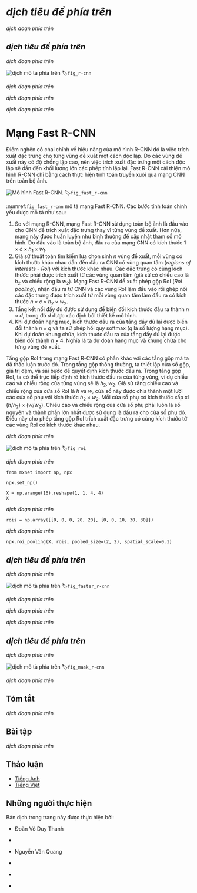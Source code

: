 <!-- ===================== Bắt đầu dịch Phần 1 ==================== -->
<!-- ========================================= REVISE PHẦN 1 - BẮT ĐẦU =================================== -->

<!--
# Region-based CNNs (R-CNNs)
-->

# *dịch tiêu đề phía trên*


<!--
Region-based convolutional neural networks or regions with CNN features (R-CNNs) are a pioneering approach that applies deep models to object detection :cite:`Girshick.Donahue.Darrell.ea.2014`.
In this section, we will discuss R-CNNs and a series of improvements made to them: Fast R-CNN :cite:`Girshick.2015`, 
Faster R-CNN :cite:`Ren.He.Girshick.ea.2015`, and Mask R-CNN :cite:`He.Gkioxari.Dollar.ea.2017`.
Due to space limitations, we will confine our discussion to the designs of these models.
-->

*dịch đoạn phía trên*


<!--
## R-CNNs
-->

## *dịch tiêu đề phía trên*


<!--
R-CNN models first select several proposed regions from an image (for example, anchor boxes are one type of selection method) and then label their categories and bounding boxes (e.g., offsets).
Then, they use a CNN to perform forward computation to extract features from each proposed area.
Afterwards, we use the features of each proposed region to predict their categories and bounding boxes.
:numref:`fig_r-cnn` shows an R-CNN model.
-->

*dịch đoạn phía trên*


<!--
![R-CNN model.](../img/r-cnn.svg)
-->

![*dịch mô tả phía trên*](../img/r-cnn.svg)
:label:`fig_r-cnn`


<!--
Specifically, R-CNNs are composed of four main parts:
-->

*dịch đoạn phía trên*


<!--
1. Selective search is performed on the input image to select multiple high-quality proposed regions :cite:`Uijlings.Van-De-Sande.Gevers.ea.2013`.
These proposed regions are generally selected on multiple scales and have different shapes and sizes.
The category and ground-truth bounding box of each proposed region is labeled.
2. A pre-trained CNN is selected and placed, in truncated form, before the output layer.
It transforms each proposed region into the input dimensions required by the network and uses forward computation to output the features extracted from the proposed regions.
3. The features and labeled category of each proposed region are combined as an example to train multiple support vector machines for object classification.
Here, each support vector machine is used to determine whether an example belongs to a certain category.
4. The features and labeled bounding box of each proposed region are combined as an example to train a linear regression model for ground-truth bounding box prediction.
-->

*dịch đoạn phía trên*


<!--
Although R-CNN models use pre-trained CNNs to effectively extract image features, the main downside is the slow speed.
As you can imagine, we can select thousands of proposed regions from a single image, requiring thousands of forward computations from the CNN to perform object detection.
This massive computing load means that R-CNNs are not widely used in actual applications.
-->

*dịch đoạn phía trên*

<!-- ===================== Kết thúc dịch Phần 1 ===================== -->

<!-- ===================== Bắt đầu dịch Phần 2 ===================== -->

<!--
## Fast R-CNN
-->

# Mạng Fast R-CNN


<!--
The main performance bottleneck of an R-CNN model is the need to independently extract features for each proposed region.
As these regions have a high degree of overlap, independent feature extraction results in a high volume of repetitive computations.
Fast R-CNN improves on the R-CNN by only performing CNN forward computation on the image as a whole.
-->

Điểm nghẽn cổ chai chính về hiệu năng của mô hình R-CNN đó là việc trích xuất đặc trưng cho từng vùng đề xuất một cách độc lập.
Do các vùng đề xuất này có độ chồng lặp cao, nên việc trích xuất đặc trưng một cách độc lập sẽ dẫn đến khối lượng lớn các phép tính lặp lại.
Fast R-CNN cải thiện mô hình R-CNN chỉ bằng cách thực hiện tính toán truyền xuôi qua mạng CNN trên toàn bộ ảnh.


<!--
![Fast R-CNN model.](../img/fast-rcnn.svg)
-->

![Mô hình Fast R-CNN.](../img/fast-rcnn.svg)
:label:`fig_fast_r-cnn`


<!--
:numref:`fig_fast_r-cnn` shows a Fast R-CNN model.
It is primary computation steps are described below:
-->

:numref:`fig_fast_r-cnn` mô tả mạng Fast R-CNN.
Các bước tính toán chính yếu được mô tả như sau:


<!--
1. Compared to an R-CNN model, a Fast R-CNN model uses the entire image as the CNN input for feature extraction, rather than each proposed region.
Moreover, this network is generally trained to update the model parameters.
As the input is an entire image, the CNN output shape is $1 \times c \times h_1 \times w_1$.
2. Assuming selective search generates $n$ proposed regions, their different shapes indicate regions of interests (RoIs) of different shapes on the CNN output.
Features of the same shapes must be extracted from these RoIs (here we assume that the height is $h_2$ and the width is $w_2$).
Fast R-CNN introduces RoI pooling, which uses the CNN output and RoIs as input to output a concatenation 
of the features extracted from each proposed region with the shape $n \times c \times h_2 \times w_2$.
3. A fully connected layer is used to transform the output shape to $n \times d$, where $d$ is determined by the model design.
4. During category prediction, the shape of the fully connected layer output is again transformed to $n \times q$ and we use softmax regression ($q$ is the number of categories).
During bounding box prediction, the shape of the fully connected layer output is again transformed to $n \times 4$.
This means that we predict the category and bounding box for each proposed region.
-->

1. So với mạng R-CNN, mạng Fast R-CNN sử dụng toàn bộ ảnh là đầu vào cho CNN để trích xuất đặc trưng thay vì từng vùng đề xuất.
Hơn nữa, mạng này được huấn luyện như bình thường để cập nhật tham số mô hình.
Do đầu vào là toàn bộ ảnh, đầu ra của mạng CNN có kích thước $1 \times c \times h_1 \times w_1$.
2. Giả sử thuật toán tìm kiếm lựa chọn sinh $n$ vùng đề xuất, mỗi vùng có kích thước khác nhau dẫn đến đầu ra CNN có vùng quan tâm (_regions of interests - RoI_) với kích thước khác nhau.
Các đặc trưng có cùng kích thước phải được trích xuất từ các vùng quan tâm (giả sử có chiều cao là $h_2$ và chiều rộng là $w_2$).
Mạng Fast R-CNN đề xuất phép gộp RoI (_RoI pooling_), nhận đầu ra từ CNN và các vùng RoI làm đầu vào rồi ghép nối các đặc trưng được trích xuất từ mỗi vùng quan tâm làm đầu ra có kích thước $n \times c \times h_2 \times w_2$.
3. Tầng kết nối đầy đủ được sử dụng để biến đổi kích thước đầu ra thành $n \times d$, trong đó $d$ được xác định bởi thiết kế mô hình.
4. Khi dự đoán hạng mục, kích thước đầu ra của tầng đầy đủ lại được biến đổi thành $n \times q$ và ta sử phép hồi quy softmax ($q$ là số lượng hạng mục).
Khi dự đoán khung chứa, kích thước đầu ra của tầng đầy đủ lại được biến đổi thành $n \times 4$.
Nghĩa là ta dự đoán hạng mục và khung chứa cho từng vùng đề xuất.


<!--
The RoI pooling layer in Fast R-CNN is somewhat different from the pooling layers we have discussed before.
In a normal pooling layer, we set the pooling window, padding, and stride to control the output shape.
In an RoI pooling layer, we can directly specify the output shape of each region, such as specifying the height and width of each region as $h_2, w_2$.
Assuming that the height and width of the RoI window are $h$ and $w$, this window is divided into a grid of sub-windows with the shape $h_2 \times w_2$.
The size of each sub-window is about $(h/h_2) \times (w/w_2)$.
The sub-window height and width must always be integers and the largest element is used as the output for a given sub-window.
This allows the RoI pooling layer to extract features of the same shape from RoIs of different shapes.
-->

Tầng gộp RoI trong mạng Fast R-CNN có phần khác với các tầng gộp mà ta đã thảo luận trước đó.
Trong tầng gộp thông thường, ta thiết lập cửa sổ gộp, giá trị đệm, và sải bước để quyết định kích thước đầu ra.
Trong tầng gộp RoI, ta có thể trực tiếp định rõ kích thước đầu ra của từng vùng, ví dụ chiều cao và chiều rộng của từng vùng sẽ là $h_2, w_2$.
Giả sử rằng chiều cao và chiều rộng của cửa sổ RoI là $h$ và $w$, cửa sổ này được chia thành một lưới các cửa sổ phụ với kích thước $h_2 \times w_2$.
Mỗi cửa sổ phụ có kích thước xấp xỉ $(h/h_2) \times (w/w_2)$.
Chiều cao và chiều rộng của cửa sổ phụ phải luôn là số nguyên và thành phần lớn nhất được sử dụng là đầu ra cho cửa sổ phụ đó.
Điều này cho phép tầng gộp RoI trích xuất đặc trưng có cùng kích thước từ các vùng RoI có kích thước khác nhau.


<!-- ===================== Kết thúc dịch Phần 2 ===================== -->

<!-- ===================== Bắt đầu dịch Phần 3 ===================== -->


<!--
In :numref:`fig_roi`, we select an $3\times 3$ region as an RoI of the $4 \times 4$ input.
For this RoI, we use a $2\times 2$ RoI pooling layer to obtain a single $2\times 2$ output.
When we divide the region into four sub-windows, they respectively contain the elements 0, 1, 4, and 5 (5 is the largest); 2 and 6 (6 is the largest); 8 and 9 (9 is the largest); and 10.
-->

*dịch đoạn phía trên*


<!--
![$2\times 2$ RoI pooling layer.](../img/roi.svg)
-->


![*dịch mô tả phía trên*](../img/roi.svg)
:label:`fig_roi`


<!--
We use the `ROIPooling` function to demonstrate the RoI pooling layer computation.
Assume that the CNN extracts the feature `X` with both a height and width of 4 and only a single channel.
-->

*dịch đoạn phía trên*



```{.python .input  n=4}
from mxnet import np, npx

npx.set_np()

X = np.arange(16).reshape(1, 1, 4, 4)
X
```


<!--
Assume that the height and width of the image are both 40 pixels and that selective search generates two proposed regions on the image.
Each region is expressed as five elements: the region's object category and the $x, y$ coordinates of its upper-left and bottom-right corners.
-->

*dịch đoạn phía trên*


```{.python .input  n=5}
rois = np.array([[0, 0, 0, 20, 20], [0, 0, 10, 30, 30]])
```


<!--
Because the height and width of `X` are $1/10$ of the height and width of the image, the coordinates of the two proposed regions are multiplied by 0.1 according to the `spatial_scale`, 
and then the RoIs are labeled on `X` as `X[:, :, 0:3, 0:3]` and `X[:, :, 1:4, 0:4]`, respectively. 
Finally, we divide the two RoIs into a sub-window grid and extract features with a height and width of 2.
-->

*dịch đoạn phía trên*



```{.python .input  n=6}
npx.roi_pooling(X, rois, pooled_size=(2, 2), spatial_scale=0.1)
```

<!-- ===================== Kết thúc dịch Phần 3 ===================== -->

<!-- ===================== Bắt đầu dịch Phần 4 ===================== -->

<!-- ========================================= REVISE PHẦN 1 - KẾT THÚC ===================================-->

<!-- ========================================= REVISE PHẦN 2 - BẮT ĐẦU ===================================-->

<!--
## Faster R-CNN
-->

## *dịch tiêu đề phía trên*


<!--
In order to obtain precise object detection results, Fast R-CNN generally requires that many proposed regions be generated in selective search.
Faster R-CNN replaces selective search with a region proposal network. This reduces the number of proposed regions generated, while ensuring precise object detection.
-->

*dịch đoạn phía trên*


<!--
![Faster R-CNN model.](../img/faster-rcnn.svg)
-->

![*dịch mô tả phía trên*](../img/faster-rcnn.svg)
:label:`fig_faster_r-cnn`



<!--
:numref:`fig_faster_r-cnn` shows a Faster R-CNN model.
Compared to Fast R-CNN, Faster R-CNN only changes the method for generating proposed regions from selective search to region proposal network.
The other parts of the model remain unchanged.
The detailed region proposal network computation process is described below:
-->

*dịch đoạn phía trên*


<!--
1. We use a $3\times 3$ convolutional layer with a padding of 1 to transform the CNN output and set the number of output channels to $c$.
This way, each element in the feature map the CNN extracts from the image is a new feature with a length of $c$.
2. We use each element in the feature map as a center to generate multiple anchor boxes of different sizes and aspect ratios and then label them.
3. We use the features of the elements of length $c$ at the center on the anchor boxes to predict the binary category (object or background) and bounding box for their respective anchor boxes.
4. Then, we use non-maximum suppression to remove similar bounding box results that correspond to category predictions of "object".
Finally, we output the predicted bounding boxes as the proposed regions required by the RoI pooling layer.
-->

*dịch đoạn phía trên*



<!--
It is worth noting that, as a part of the Faster R-CNN model, the region proposal network is trained together with the rest of the model.
In addition, the Faster R-CNN object functions include the category and bounding box predictions in object detection, 
as well as the binary category and bounding box predictions for the anchor boxes in the region proposal network.
Finally, the region proposal network can learn how to generate high-quality proposed regions, which reduces the number of proposed regions while maintaining the precision of object detection.
-->

*dịch đoạn phía trên*


<!-- ===================== Kết thúc dịch Phần 4 ===================== -->

<!-- ===================== Bắt đầu dịch Phần 5 ===================== -->

<!--
## Mask R-CNN
-->

## *dịch tiêu đề phía trên*


<!--
If training data is labeled with the pixel-level positions of each object in an image, 
a Mask R-CNN model can effectively use these detailed labels to further improve the precision of object detection.
-->

*dịch đoạn phía trên*


<!--
![Mask R-CNN model.](../img/mask-rcnn.svg)
-->

![*dịch mô tả phía trên*](../img/mask-rcnn.svg)
:label:`fig_mask_r-cnn`


<!--
As shown in :numref:`fig_mask_r-cnn`, Mask R-CNN is a modification to the Faster R-CNN model.
Mask R-CNN models replace the RoI pooling layer with an RoI alignment layer.
This allows the use of bilinear interpolation to retain spatial information on feature maps, making Mask R-CNN better suited for pixel-level predictions.
The RoI alignment layer outputs feature maps of the same shape for all RoIs.
This not only predicts the categories and bounding boxes of RoIs, but allows us to use an additional fully convolutional network to predict the pixel-level positions of objects.
We will describe how to use fully convolutional networks to predict pixel-level semantics in images later in this chapter.
-->

*dịch đoạn phía trên*



## Tóm tắt


<!--
* An R-CNN model selects several proposed regions and uses a CNN to perform forward computation and extract the features from each proposed region.
It then uses these features to predict the categories and bounding boxes of proposed regions.
* Fast R-CNN improves on the R-CNN by only performing CNN forward computation on the image as a whole.
It introduces an RoI pooling layer to extract features of the same shape from RoIs of different shapes.
* Faster R-CNN replaces the selective search used in Fast R-CNN with a region proposal network.
This reduces the number of proposed regions generated, while ensuring precise object detection.
* Mask R-CNN uses the same basic structure as Faster R-CNN, but adds a fully convolution layer to help locate objects at the pixel level and further improve the precision of object detection.
-->

*dịch đoạn phía trên*



## Bài tập


<!--
Study the implementation of each model in the [GluonCV toolkit](https://github.com/dmlc/gluon-cv/) related to this section.
-->

*dịch đoạn phía trên*


<!-- ===================== Kết thúc dịch Phần 5 ===================== -->
<!-- ========================================= REVISE PHẦN 2 - KẾT THÚC ===================================-->

## Thảo luận
* [Tiếng Anh](https://discuss.d2l.ai/t/374)
* [Tiếng Việt](https://forum.machinelearningcoban.com/c/d2l)


## Những người thực hiện
Bản dịch trong trang này được thực hiện bởi:
<!--
Tác giả của mỗi Pull Request điền tên mình và tên những người review mà bạn thấy
hữu ích vào từng phần tương ứng. Mỗi dòng một tên, bắt đầu bằng dấu `*`.

Tên đầy đủ của các reviewer có thể được tìm thấy tại https://github.com/aivivn/d2l-vn/blob/master/docs/contributors_info.md
-->

* Đoàn Võ Duy Thanh
<!-- Phần 1 -->
* 

<!-- Phần 2 -->
* Nguyễn Văn Quang

<!-- Phần 3 -->
* 

<!-- Phần 4 -->
* 

<!-- Phần 5 -->
* 
